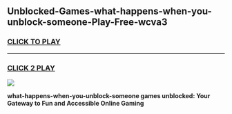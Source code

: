 
## Unblocked-Games-what-happens-when-you-unblock-someone-Play-Free-wcva3
<h3>
<a href="https://premium76.site?title=what-happens-when-you-unblock-someone&ref=19M">CLICK TO PLAY</a></h3>
<hr>

<h3>
<a href="https://premium76.site?title=what-happens-when-you-unblock-someone&ref=19M">CLICK 2 PLAY</a>
  
</h3>

<a href="https://premium76.site?title=what-happens-when-you-unblock-someone&ref=19M"><img src="https://clearcache.store/games.png"></a>


**what-happens-when-you-unblock-someone games unblocked: Your Gateway to Fun and Accessible Online Gaming**
